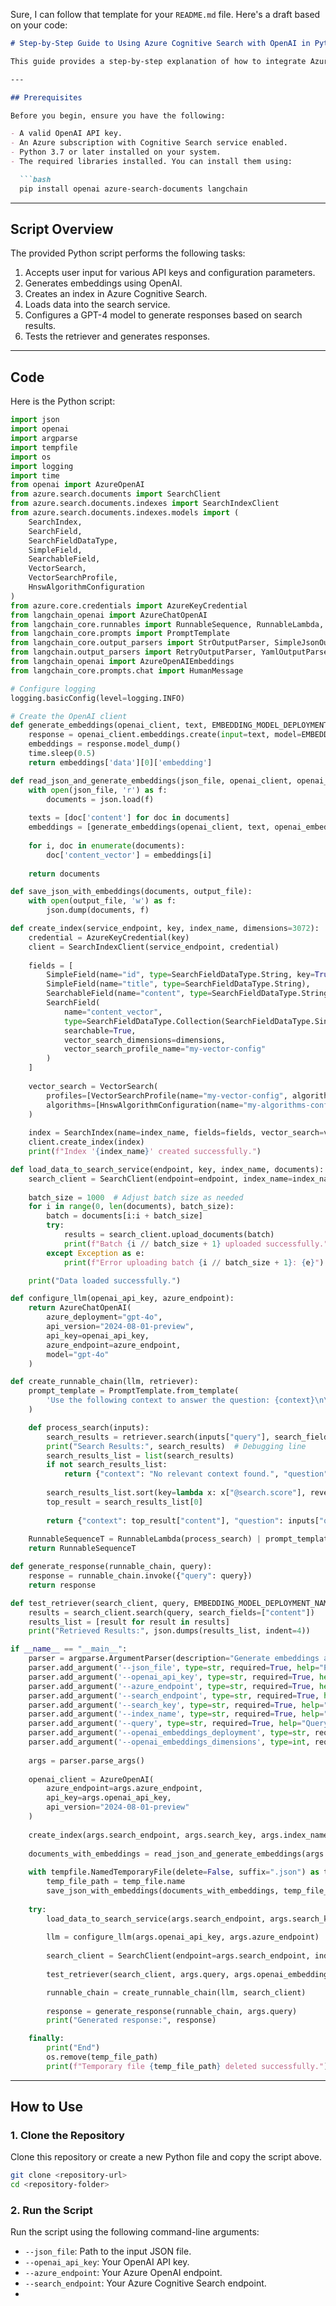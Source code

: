 Sure, I can follow that template for your `README.md` file. Here's a draft based on your code:

```markdown
# Step-by-Step Guide to Using Azure Cognitive Search with OpenAI in Python

This guide provides a step-by-step explanation of how to integrate Azure Cognitive Search with OpenAI to create a powerful search and retrieval system. By the end of this tutorial, you will be able to generate embeddings, create an index in Azure Cognitive Search, load data, and query the system programmatically.

---

## Prerequisites

Before you begin, ensure you have the following:

- A valid OpenAI API key.
- An Azure subscription with Cognitive Search service enabled.
- Python 3.7 or later installed on your system.
- The required libraries installed. You can install them using:

  ```bash
  pip install openai azure-search-documents langchain
  ```

---

## Script Overview

The provided Python script performs the following tasks:

1. Accepts user input for various API keys and configuration parameters.
2. Generates embeddings using OpenAI.
3. Creates an index in Azure Cognitive Search.
4. Loads data into the search service.
5. Configures a GPT-4 model to generate responses based on search results.
6. Tests the retriever and generates responses.

---

## Code

Here is the Python script:

```python
import json
import openai
import argparse
import tempfile
import os
import logging
import time
from openai import AzureOpenAI
from azure.search.documents import SearchClient
from azure.search.documents.indexes import SearchIndexClient
from azure.search.documents.indexes.models import (
    SearchIndex,
    SearchField,
    SearchFieldDataType,
    SimpleField,
    SearchableField,
    VectorSearch,
    VectorSearchProfile,
    HnswAlgorithmConfiguration
)
from azure.core.credentials import AzureKeyCredential
from langchain_openai import AzureChatOpenAI
from langchain_core.runnables import RunnableSequence, RunnableLambda, RunnablePassthrough, RunnableConfig
from langchain_core.prompts import PromptTemplate
from langchain_core.output_parsers import StrOutputParser, SimpleJsonOutputParser
from langchain.output_parsers import RetryOutputParser, YamlOutputParser
from langchain_openai import AzureOpenAIEmbeddings
from langchain_core.prompts.chat import HumanMessage

# Configure logging
logging.basicConfig(level=logging.INFO)

# Create the OpenAI client
def generate_embeddings(openai_client, text, EMBEDDING_MODEL_DEPLOYMENT_NAME):
    response = openai_client.embeddings.create(input=text, model=EMBEDDING_MODEL_DEPLOYMENT_NAME)
    embeddings = response.model_dump()
    time.sleep(0.5) 
    return embeddings['data'][0]['embedding']

def read_json_and_generate_embeddings(json_file, openai_client, openai_embeddings_deployment):
    with open(json_file, 'r') as f:
        documents = json.load(f)
    
    texts = [doc['content'] for doc in documents]
    embeddings = [generate_embeddings(openai_client, text, openai_embeddings_deployment) for text in texts]
    
    for i, doc in enumerate(documents):
        doc['content_vector'] = embeddings[i]
    
    return documents

def save_json_with_embeddings(documents, output_file):
    with open(output_file, 'w') as f:
        json.dump(documents, f)

def create_index(service_endpoint, key, index_name, dimensions=3072):
    credential = AzureKeyCredential(key)
    client = SearchIndexClient(service_endpoint, credential)
    
    fields = [
        SimpleField(name="id", type=SearchFieldDataType.String, key=True, sortable=True, filterable=True, facetable=True),
        SimpleField(name="title", type=SearchFieldDataType.String),
        SearchableField(name="content", type=SearchFieldDataType.String),
        SearchField(
            name="content_vector",
            type=SearchFieldDataType.Collection(SearchFieldDataType.Single),
            searchable=True,
            vector_search_dimensions=dimensions,
            vector_search_profile_name="my-vector-config"
        )
    ]
    
    vector_search = VectorSearch(
        profiles=[VectorSearchProfile(name="my-vector-config", algorithm_configuration_name="my-algorithms-config")],
        algorithms=[HnswAlgorithmConfiguration(name="my-algorithms-config")]
    )
    
    index = SearchIndex(name=index_name, fields=fields, vector_search=vector_search)
    client.create_index(index)
    print(f"Index '{index_name}' created successfully.")

def load_data_to_search_service(endpoint, key, index_name, documents):
    search_client = SearchClient(endpoint=endpoint, index_name=index_name, credential=AzureKeyCredential(key))
    
    batch_size = 1000  # Adjust batch size as needed
    for i in range(0, len(documents), batch_size):
        batch = documents[i:i + batch_size]
        try:
            results = search_client.upload_documents(batch)
            print(f"Batch {i // batch_size + 1} uploaded successfully.")
        except Exception as e:
            print(f"Error uploading batch {i // batch_size + 1}: {e}")

    print("Data loaded successfully.")

def configure_llm(openai_api_key, azure_endpoint):
    return AzureChatOpenAI(
        azure_deployment="gpt-4o",
        api_version="2024-08-01-preview",
        api_key=openai_api_key,
        azure_endpoint=azure_endpoint,
        model="gpt-4o"
    )

def create_runnable_chain(llm, retriever):
    prompt_template = PromptTemplate.from_template(
        'Use the following context to answer the question: {context}\n\nQuestion: {question}'
    )

    def process_search(inputs):
        search_results = retriever.search(inputs["query"], search_fields=["content"])
        print("Search Results:", search_results)  # Debugging line
        search_results_list = list(search_results)
        if not search_results_list:
            return {"context": "No relevant context found.", "question": inputs["query"]}
        
        search_results_list.sort(key=lambda x: x["@search.score"], reverse=True)
        top_result = search_results_list[0]
        
        return {"context": top_result["content"], "question": inputs["query"]}
    
    RunnableSequenceT = RunnableLambda(process_search) | prompt_template | llm | StrOutputParser()
    return RunnableSequenceT

def generate_response(runnable_chain, query):
    response = runnable_chain.invoke({"query": query})
    return response

def test_retriever(search_client, query, EMBEDDING_MODEL_DEPLOYMENT_NAME):
    results = search_client.search(query, search_fields=["content"])
    results_list = [result for result in results]
    print("Retrieved Results:", json.dumps(results_list, indent=4))

if __name__ == "__main__":
    parser = argparse.ArgumentParser(description="Generate embeddings and load data into Azure Cognitive Search.")
    parser.add_argument('--json_file', type=str, required=True, help="Path to the input JSON file.")
    parser.add_argument('--openai_api_key', type=str, required=True, help="OpenAI API key.")
    parser.add_argument('--azure_endpoint', type=str, required=True, help="Azure OpenAI endpoint.")
    parser.add_argument('--search_endpoint', type=str, required=True, help="Azure Cognitive Search endpoint.")
    parser.add_argument('--search_key', type=str, required=True, help="Azure Cognitive Search key.")
    parser.add_argument('--index_name', type=str, required=True, help="Azure Cognitive Search index name.")
    parser.add_argument('--query', type=str, required=True, help="Query to test the RAG approach.")
    parser.add_argument('--openai_embeddings_deployment', type=str, required=True, help="OpenAI embeddings deployment name.")
    parser.add_argument('--openai_embeddings_dimensions', type=int, required=True, help="OpenAI embeddings dimensions.")
    
    args = parser.parse_args()
    
    openai_client = AzureOpenAI(
        azure_endpoint=args.azure_endpoint,
        api_key=args.openai_api_key,
        api_version="2024-08-01-preview"
    )
    
    create_index(args.search_endpoint, args.search_key, args.index_name, args.openai_embeddings_dimensions)
    
    documents_with_embeddings = read_json_and_generate_embeddings(args.json_file, openai_client, args.openai_embeddings_deployment)
    
    with tempfile.NamedTemporaryFile(delete=False, suffix=".json") as temp_file:
        temp_file_path = temp_file.name
        save_json_with_embeddings(documents_with_embeddings, temp_file_path)
    
    try:
        load_data_to_search_service(args.search_endpoint, args.search_key, args.index_name, documents_with_embeddings)
        
        llm = configure_llm(args.openai_api_key, args.azure_endpoint)
        
        search_client = SearchClient(endpoint=args.search_endpoint, index_name=args.index_name, credential=AzureKeyCredential(args.search_key))
        
        test_retriever(search_client, args.query, args.openai_embeddings_deployment)

        runnable_chain = create_runnable_chain(llm, search_client)
        
        response = generate_response(runnable_chain, args.query)
        print("Generated response:", response)

    finally:
        print("End")
        os.remove(temp_file_path)
        print(f"Temporary file {temp_file_path} deleted successfully.")
```

---

## How to Use

### 1. Clone the Repository

Clone this repository or create a new Python file and copy the script above.

```bash
git clone <repository-url>
cd <repository-folder>
```

### 2. Run the Script

Run the script using the following command-line arguments:

- `--json_file`: Path to the input JSON file.
- `--openai_api_key`: Your OpenAI API key.
- `--azure_endpoint`: Your Azure OpenAI endpoint.
- `--search_endpoint`: Your Azure Cognitive Search endpoint.
-

